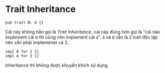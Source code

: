 # Trait Inheritance

```rust,editable
pub trait B: A {}
```

Cái này không hẳn gọi là _Trait Inheritance_, cái này đúng hơn gọi là "cái nào implement cái `B` thì cũng nên implement cái `A`". `A` và `B` vẫn là 2 trait độc lập nên vẫn phải implemenet cả 2.

```rust,editable
impl B for Z {}
impl A for Z {}
```

Inheritance thì không được khuyến khích sử dụng.

